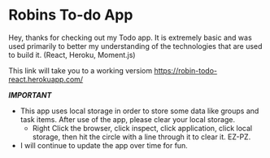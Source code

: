 # Robins To-do App

Hey, thanks for checking out my Todo app. It is extremely basic and was used primarily to better my understanding of the technologies that are used to build it. (React, Heroku, Moment.js)

This link will take you to a working versiom
https://robin-todo-react.herokuapp.com/

**_IMPORTANT_**

- This app uses local storage in order to store some data like groups and task items. After use of the app, please clear your local storage.
  - Right Click the browser, click inspect, click application, click local storage, then hit the circle with a line through it to clear it. EZ-PZ.
- I will continue to update the app over time for fun.
